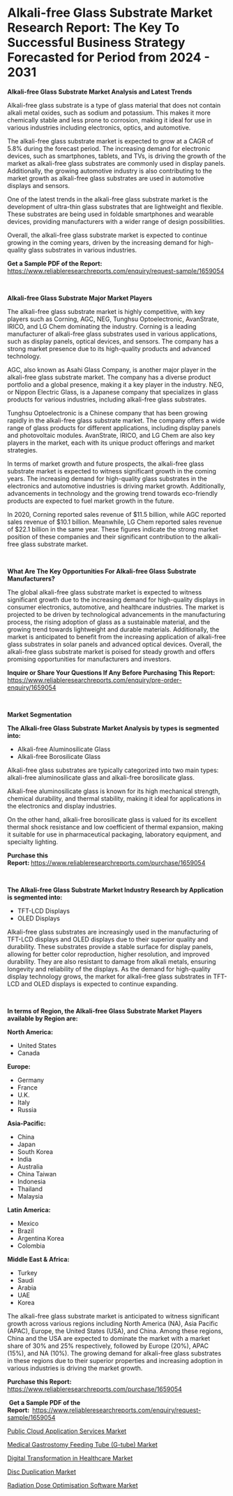<p><h1>Alkali-free Glass Substrate Market Research Report: The Key To Successful Business Strategy Forecasted for Period from 2024 - 2031</h1></p><p><strong>Alkali-free Glass Substrate Market Analysis and Latest Trends</strong></p>
<p><p>Alkali-free glass substrate is a type of glass material that does not contain alkali metal oxides, such as sodium and potassium. This makes it more chemically stable and less prone to corrosion, making it ideal for use in various industries including electronics, optics, and automotive.</p><p>The alkali-free glass substrate market is expected to grow at a CAGR of 5.8% during the forecast period. The increasing demand for electronic devices, such as smartphones, tablets, and TVs, is driving the growth of the market as alkali-free glass substrates are commonly used in display panels. Additionally, the growing automotive industry is also contributing to the market growth as alkali-free glass substrates are used in automotive displays and sensors.</p><p>One of the latest trends in the alkali-free glass substrate market is the development of ultra-thin glass substrates that are lightweight and flexible. These substrates are being used in foldable smartphones and wearable devices, providing manufacturers with a wider range of design possibilities.</p><p>Overall, the alkali-free glass substrate market is expected to continue growing in the coming years, driven by the increasing demand for high-quality glass substrates in various industries.</p></p>
<p><strong>Get a Sample PDF of the Report:&nbsp;</strong> <a href="https://www.reliableresearchreports.com/enquiry/request-sample/1659054">https://www.reliableresearchreports.com/enquiry/request-sample/1659054</a></p>
<p>&nbsp;</p>
<p><strong>Alkali-free Glass Substrate Major Market Players</strong></p>
<p><p>The alkali-free glass substrate market is highly competitive, with key players such as Corning, AGC, NEG, Tunghsu Optoelectronic, AvanStrate, IRICO, and LG Chem dominating the industry. Corning is a leading manufacturer of alkali-free glass substrates used in various applications, such as display panels, optical devices, and sensors. The company has a strong market presence due to its high-quality products and advanced technology.</p><p>AGC, also known as Asahi Glass Company, is another major player in the alkali-free glass substrate market. The company has a diverse product portfolio and a global presence, making it a key player in the industry. NEG, or Nippon Electric Glass, is a Japanese company that specializes in glass products for various industries, including alkali-free glass substrates.</p><p>Tunghsu Optoelectronic is a Chinese company that has been growing rapidly in the alkali-free glass substrate market. The company offers a wide range of glass products for different applications, including display panels and photovoltaic modules. AvanStrate, IRICO, and LG Chem are also key players in the market, each with its unique product offerings and market strategies.</p><p>In terms of market growth and future prospects, the alkali-free glass substrate market is expected to witness significant growth in the coming years. The increasing demand for high-quality glass substrates in the electronics and automotive industries is driving market growth. Additionally, advancements in technology and the growing trend towards eco-friendly products are expected to fuel market growth in the future.</p><p>In 2020, Corning reported sales revenue of $11.5 billion, while AGC reported sales revenue of $10.1 billion. Meanwhile, LG Chem reported sales revenue of $22.1 billion in the same year. These figures indicate the strong market position of these companies and their significant contribution to the alkali-free glass substrate market.</p></p>
<p>&nbsp;</p>
<p><strong>What Are The Key Opportunities For Alkali-free Glass Substrate Manufacturers?</strong></p>
<p><p>The global alkali-free glass substrate market is expected to witness significant growth due to the increasing demand for high-quality displays in consumer electronics, automotive, and healthcare industries. The market is projected to be driven by technological advancements in the manufacturing process, the rising adoption of glass as a sustainable material, and the growing trend towards lightweight and durable materials. Additionally, the market is anticipated to benefit from the increasing application of alkali-free glass substrates in solar panels and advanced optical devices. Overall, the alkali-free glass substrate market is poised for steady growth and offers promising opportunities for manufacturers and investors.</p></p>
<p><strong>Inquire or Share Your Questions If Any Before Purchasing This Report:</strong> <a href="https://www.reliableresearchreports.com/enquiry/pre-order-enquiry/1659054">https://www.reliableresearchreports.com/enquiry/pre-order-enquiry/1659054</a></p>
<p>&nbsp;</p>
<p><strong>Market Segmentation</strong></p>
<p><strong>The Alkali-free Glass Substrate Market Analysis by types is segmented into:</strong></p>
<p><ul><li>Alkali-free Aluminosilicate Glass</li><li>Alkali-free Borosilicate Glass</li></ul></p>
<p><p>Alkali-free glass substrates are typically categorized into two main types: alkali-free aluminosilicate glass and alkali-free borosilicate glass. </p><p>Alkali-free aluminosilicate glass is known for its high mechanical strength, chemical durability, and thermal stability, making it ideal for applications in the electronics and display industries. </p><p>On the other hand, alkali-free borosilicate glass is valued for its excellent thermal shock resistance and low coefficient of thermal expansion, making it suitable for use in pharmaceutical packaging, laboratory equipment, and specialty lighting.</p></p>
<p><strong>Purchase this Report:&nbsp;</strong><a href="https://www.reliableresearchreports.com/purchase/1659054">https://www.reliableresearchreports.com/purchase/1659054</a></p>
<p>&nbsp;</p>
<p><strong>The Alkali-free Glass Substrate Market Industry Research by Application is segmented into:</strong></p>
<p><ul><li>TFT-LCD Displays</li><li>OLED Displays</li></ul></p>
<p><p>Alkali-free glass substrates are increasingly used in the manufacturing of TFT-LCD displays and OLED displays due to their superior quality and durability. These substrates provide a stable surface for display panels, allowing for better color reproduction, higher resolution, and improved durability. They are also resistant to damage from alkali metals, ensuring longevity and reliability of the displays. As the demand for high-quality display technology grows, the market for alkali-free glass substrates in TFT-LCD and OLED displays is expected to continue expanding.</p></p>
<p>&nbsp;</p>
<p><strong>In terms of Region, the Alkali-free Glass Substrate Market Players available by Region are:</strong></p>
<p>
    <p> <strong> North America: </strong>
        <ul>
            <li>United States</li>
            <li>Canada</li>
        </ul>
        </p> 
    <p> <strong> Europe: </strong>
        <ul>
            <li>Germany</li>
            <li>France</li>
            <li>U.K.</li>
            <li>Italy</li>
            <li>Russia</li>
        </ul>
        </p> 
    <p> <strong> Asia-Pacific: </strong>
        <ul>
            <li>China</li>
            <li>Japan</li>
            <li>South Korea</li>
            <li>India</li>
            <li>Australia</li>
            <li>China Taiwan</li>
            <li>Indonesia</li>
            <li>Thailand</li>
            <li>Malaysia</li>
        </ul>
        </p> 
    <p> <strong> Latin America: </strong>
        <ul>
            <li>Mexico</li>
            <li>Brazil</li>
            <li>Argentina Korea</li>
            <li>Colombia</li>
        </ul>
        </p> 
    <p> <strong> Middle East & Africa: </strong>
        <ul>
            <li>Turkey</li>
            <li>Saudi</li>
            <li>Arabia</li>
            <li>UAE</li>
            <li>Korea</li>
        </ul>
    </p>
    </p>
<p><p>The alkali-free glass substrate market is anticipated to witness significant growth across various regions including North America (NA), Asia Pacific (APAC), Europe, the United States (USA), and China. Among these regions, China and the USA are expected to dominate the market with a market share of 30% and 25% respectively, followed by Europe (20%), APAC (15%), and NA (10%). The growing demand for alkali-free glass substrates in these regions due to their superior properties and increasing adoption in various industries is driving the market growth.</p></p>
<p><strong>Purchase this Report: </strong><a href="https://www.reliableresearchreports.com/purchase/1659054">https://www.reliableresearchreports.com/purchase/1659054</a></p>
<p>&nbsp;<strong>Get a Sample PDF of the Report:&nbsp;&nbsp;</strong><a href="https://www.reliableresearchreports.com/enquiry/request-sample/1659054">https://www.reliableresearchreports.com/enquiry/request-sample/1659054</a></p>
<p><strong></strong></p>
<p><p><a href="https://medium.com/@seansandoval1935/public-cloud-application-services-market-share-evolution-and-market-growth-trends-2024-2031-e2b94f0ffa1c">Public Cloud Application Services Market</a></p><p><a href="https://github.com/shotows/Market-Research-Report-List-1/blob/main/medical-gastrostomy-feeding-tube-g-tube-market.md">Medical Gastrostomy Feeding Tube (G-tube) Market</a></p><p><a href="https://medium.com/@seansandoval1935/digital-transformation-in-healthcare-market-insight-market-trends-growth-forecasted-from-2024-to-41eb8e2aeb86">Digital Transformation in Healthcare Market</a></p><p><a href="https://medium.com/@seansandoval1935/disc-duplication-market-insights-into-market-cagr-market-trends-and-growth-strategies-8a3f47fa89c2">Disc Duplication Market</a></p><p><a href="https://medium.com/@armandhilll1/radiation-dose-optimisation-software-market-analysis-its-cagr-market-segmentation-and-global-76e535ecde86">Radiation Dose Optimisation Software Market</a></p></p>